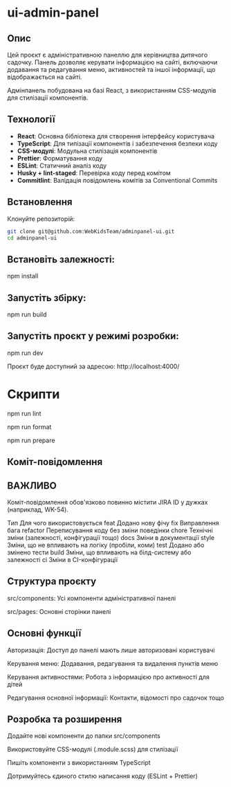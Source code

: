 # ui-admin-panel

## Опис

Цей проєкт є адміністративною панеллю для керівництва дитячого садочку. Панель дозволяє керувати інформацією на сайті, включаючи додавання та редагування меню, активностей та іншої інформації, що відображається на сайті.

Адмінпанель побудована на базі React, з використанням CSS-модулів для стилізації компонентів.

## Технології

- **React**: Основна бібліотека для створення інтерфейсу користувача
- **TypeScript**: Для типізації компонентів і забезпечення безпеки коду
- **CSS-модулі**: Модульна стилізація компонентів
- **Prettier**: Форматування коду
- **ESLint**: Статичний аналіз коду
- **Husky + lint-staged**: Перевірка коду перед комітом
- **Commitlint**: Валідація повідомлень комітів за Conventional Commits

## Встановлення

Клонуйте репозиторій:

```bash
git clone git@github.com:WebKidsTeam/adminpanel-ui.git
cd adminpanel-ui
```

## Встановіть залежності:

npm install

## Запустіть збірку:

npm run build

## Запустіть проєкт у режимі розробки:

npm run dev

Проєкт буде доступний за адресою: http://localhost:4000/

# Скрипти

npm run lint

 <!-- // Запускає ESLint для перевірки коду -->

npm run format

 <!-- Форматує весь код за допомогою Prettier -->

npm run prepare

<!-- # Ініціалізує husky (викликається автоматично після npm install) -->

## Коміт-повідомлення

## ВАЖЛИВО

Коміт-повідомлення обов'язково повинно містити JIRA ID у дужках (наприклад, WK-54).

Тип Для чого використовується
feat Додано нову фічу
fix Виправлення бага
refactor Переписування коду без зміни поведінки
chore Технічні зміни (залежності, конфігурації тощо)
docs Зміни в документації
style Зміни, що не впливають на логіку (пробіли, коми)
test Додано або змінено тести
build Зміни, що впливають на білд-систему або залежності
ci Зміни в CI-конфігурації

## Структура проєкту

src/components: Усі компоненти адміністративної панелі

src/pages: Основні сторінки панелі

## Основні функції

Авторизація: Доступ до панелі мають лише авторизовані користувачі

Керування меню: Додавання, редагування та видалення пунктів меню

Керування активностями: Робота з інформацією про активності для дітей

Редагування основної інформації: Контакти, відомості про садочок тощо

## Розробка та розширення

Додайте нові компоненти до папки src/components

Використовуйте CSS-модулі (.module.scss) для стилізації

Пишіть компоненти з використанням TypeScript

Дотримуйтесь єдиного стилю написання коду (ESLint + Prettier)
